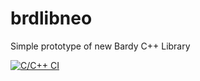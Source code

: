 # brdlibneo
Simple prototype of new Bardy C++ Library

[![C/C++ CI](https://github.com/a-chernenko/brdlibneo/actions/workflows/c-cpp.yml/badge.svg)](https://github.com/a-chernenko/brdlibneo/actions/workflows/c-cpp.yml)

